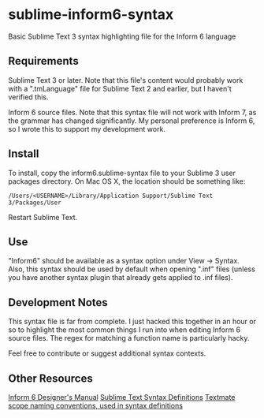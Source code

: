 # sublime-inform6-syntax
Basic Sublime Text 3 syntax highlighting file for the Inform 6 language

## Requirements

Sublime Text 3 or later. Note that this file's content would probably work with a ".tmLanguage" file for Sublime Text 2 and earlier, but I haven't verified this.

Inform 6 source files. Note that this syntax file will not work with Inform 7, as the grammar has changed significantly. My personal preference is Inform 6, so I wrote this to support my development work.

## Install

To install, copy the inform6.sublime-syntax file to your Sublime 3 user packages directory. On Mac OS X, the location should be something like:

```
/Users/<USERNAME>/Library/Application Support/Sublime Text 3/Packages/User
```

Restart Sublime Text.

## Use

"Inform6" should be available as a syntax option under View -> Syntax. Also, this syntax should be used by default when opening ".inf" files (unless you have another syntax plugin that already gets applied to .inf files).

## Development Notes

This syntax file is far from complete. I just hacked this together in an hour or so to highlight the most common things I run into when editing Inform 6 source files. The regex for matching a function name is particularly hacky.

Feel free to contribute or suggest additional syntax contexts.

## Other Resources

[Inform 6 Designer's Manual](http://inform-fiction.org/manual/html/contents.html)
[Sublime Text Syntax Definitions](http://www.sublimetext.com/docs/3/syntax.html)
[Textmate scope naming conventions, used in syntax definitions](http://manual.macromates.com/en/language_grammars#naming_conventions.html)
